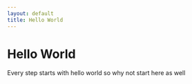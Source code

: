 ```yaml
---
layout: default
title: Hello World
---
```


# Hello World
Every step starts with hello world so why not start here as well

